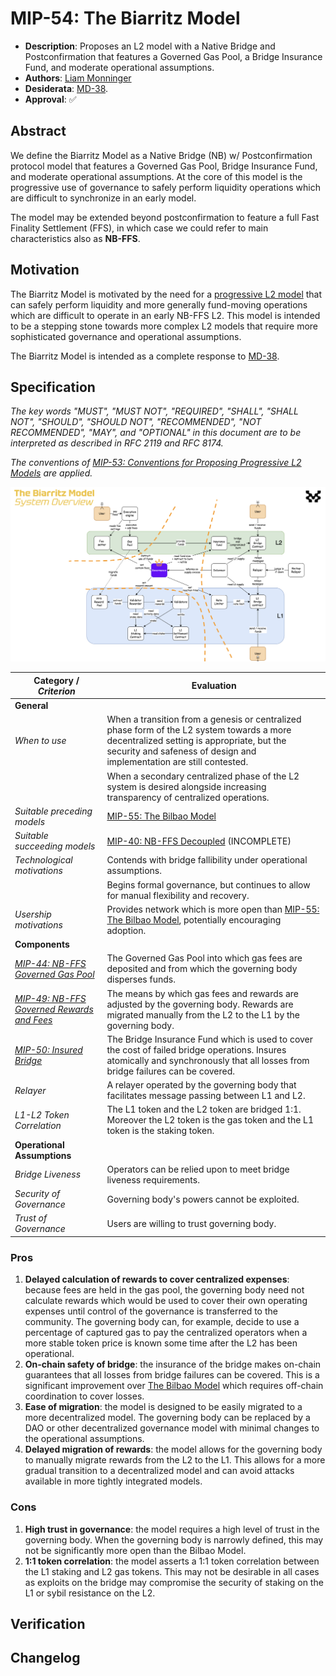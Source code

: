# MIP-54: The Biarritz Model

- **Description**: Proposes an L2 model with a Native Bridge and Postconfirmation that features a Governed Gas Pool, a Bridge Insurance Fund, and moderate operational assumptions.
- **Authors**: [Liam Monninger](mailto:liam@movementlabs.xyz)
- **Desiderata**: [MD-38](https://github.com/movementlabsxyz/MIP/pull/38).
- **Approval**: :white_check_mark:

## Abstract

We define the Biarritz Model as a Native Bridge (NB) w/ Postconfirmation protocol model that features a Governed Gas Pool, Bridge Insurance Fund, and moderate operational assumptions. At the core of this model is the progressive use of governance to safely perform liquidity operations which are difficult to synchronize in an early model.

The model may be extended beyond postconfirmation to feature a full Fast Finality Settlement (FFS), in which case we could refer to main characteristics also as **NB-FFS**.

## Motivation

The Biarritz Model is motivated by the need for a [progressive L2 model](https://github.com/movementlabsxyz/MIP/pull/53) that can safely perform liquidity and more generally fund-moving operations which are difficult to operate in an early NB-FFS L2. This model is intended to be a stepping stone towards more complex L2 models that require more sophisticated governance and operational assumptions.

The Biarritz Model is intended as a complete response to [MD-38](https://github.com/movementlabsxyz/MIP/pull/38).

## Specification

_The key words "MUST", "MUST NOT", "REQUIRED", "SHALL", "SHALL NOT", "SHOULD", "SHOULD NOT", "RECOMMENDED", "NOT RECOMMENDED", "MAY", and "OPTIONAL" in this document are to be interpreted as described in RFC 2119 and RFC 8174._

_The conventions of [MIP-53: Conventions for Proposing Progressive L2 Models](../mip-53) are applied._

![The Biarritz Model](the-biarritz-model.png)

| **Category** / _Criterion_ | Evaluation |
|-----------|------------|
| **General** | |
| _When to use_ | When a transition from a genesis or centralized phase form of the L2 system towards a more decentralized setting is appropriate, but the security and safeness of design and implementation are still contested.|
||When a secondary centralized phase of the L2 system is desired alongside increasing transparency of centralized operations.|
| _Suitable preceding models_ | [MIP-55: The Bilbao Model](https://github.com/movementlabsxyz/MIP/pull/55) |
| _Suitable succeeding models_ | [MIP-40: NB-FFS Decoupled](https://github.com/movementlabsxyz/MIP/pull/40) (INCOMPLETE) |
| _Technological motivations_ | Contends with bridge fallibility under operational assumptions.|
|| Begins formal governance, but continues to allow for manual flexibility and recovery. |
| _Usership motivations_ | Provides network which is more open than [MIP-55: The Bilbao Model](https://github.com/movementlabsxyz/MIP/pull/53), potentially encouraging adoption. |
| **Components** | |
| _[MIP-44: NB-FFS Governed Gas Pool](https://github.com/movementlabsxyz/MIP/pulls)_ | The Governed Gas Pool into which gas fees are deposited and from which the governing body disperses funds.  |
| _[MIP-49: NB-FFS Governed Rewards and Fees](https://github.com/movementlabsxyz/MIP/pull/49)_ | The means by which gas fees and rewards are adjusted by the governing body. Rewards are migrated manually from the L2 to the L1 by the governing body. |
| _[MIP-50: Insured Bridge](https://github.com/movementlabsxyz/MIP/pull/50)_ | The Bridge Insurance Fund which is used to cover the cost of failed bridge operations. Insures atomically and synchronously that all losses from bridge failures can be covered. |
| _Relayer_ | A relayer operated by the governing body that facilitates message passing between L1 and L2. |
| _L1-L2 Token Correlation_ | The L1 token and the L2 token are bridged 1:1. Moreover the L2 token is the gas token and the L1 token is the staking token. |
| **Operational Assumptions** | |
| _Bridge Liveness_ | Operators can be relied upon to meet bridge liveness requirements.  |
| _Security of Governance_ | Governing body's powers cannot be exploited.  |
| _Trust of Governance_ | Users are willing to trust governing body.   |

### Pros

1. **Delayed calculation of rewards to cover centralized expenses**: because fees are held in the gas pool, the governing body need not calculate rewards which would be used to cover their own operating expenses until control of the governance is transferred to the community. The governing body can, for example, decide to use a percentage of captured gas to pay the centralized operators when a more stable token price is known some time after the L2 has been operational.
2. **On-chain safety of bridge**: the insurance of the bridge makes on-chain guarantees that all losses from bridge failures can be covered. This is a significant improvement over [The Bilbao Model](https://github.com/movementlabsxyz/MIP/pull/55) which requires off-chain coordination to cover losses.
3. **Ease of migration**: the model is designed to be easily migrated to a more decentralized model. The governing body can be replaced by a DAO or other decentralized governance model with minimal changes to the operational assumptions.
4. **Delayed migration of rewards**: the model allows for the governing body to manually migrate rewards from the L2 to the L1. This allows for a more gradual transition to a decentralized model and can avoid attacks available in more tightly integrated models.

### Cons

1. **High trust in governance**: the model requires a high level of trust in the governing body. When the governing body is narrowly defined, this may not be significantly more open than the Bilbao Model.
2. **1:1 token correlation**: the model asserts a 1:1 token correlation between the L1 staking and L2 gas tokens. This may not be desirable in all cases as exploits on the bridge may compromise the security of staking on the L1 or sybil resistance on the L2.

## Verification

## Changelog
